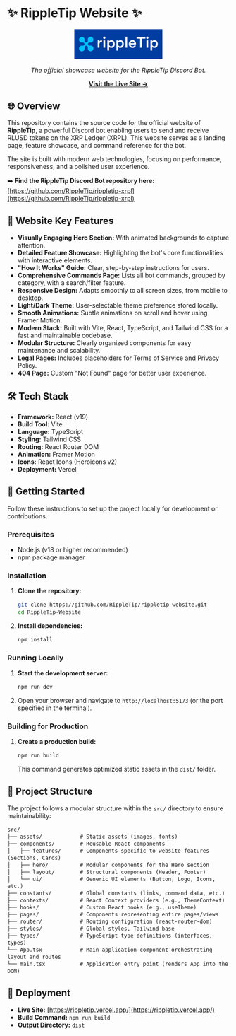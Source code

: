 # ✨ RippleTip Website ✨

<div align="center">
  <img src="logo_rippletip.png" alt="RippleTip Logo" width="200"/>
  <p><em>The official showcase website for the RippleTip Discord Bot.</em></p>
  <p>
    <a href="https://rippletip.vercel.app/" target="_blank" rel="noopener noreferrer"><strong>Visit the Live Site →</strong></a>
  </p>
</div>

## 🌐 Overview

This repository contains the source code for the official website of **RippleTip**, a powerful Discord bot enabling users to send and receive RLUSD tokens on the XRP Ledger (XRPL). This website serves as a landing page, feature showcase, and command reference for the bot.

The site is built with modern web technologies, focusing on performance, responsiveness, and a polished user experience.

➡️ **Find the RippleTip Discord Bot repository here:** [https://github.com/RippleTip/rippletip-xrpl](https://github.com/RippleTip/rippletip-xrpl)

## 🚀 Website Key Features

*   **Visually Engaging Hero Section:** With animated backgrounds to capture attention.
*   **Detailed Feature Showcase:** Highlighting the bot's core functionalities with interactive elements.
*   **"How It Works" Guide:** Clear, step-by-step instructions for users.
*   **Comprehensive Commands Page:** Lists all bot commands, grouped by category, with a search/filter feature.
*   **Responsive Design:** Adapts smoothly to all screen sizes, from mobile to desktop.
*   **Light/Dark Theme:** User-selectable theme preference stored locally.
*   **Smooth Animations:** Subtle animations on scroll and hover using Framer Motion.
*   **Modern Stack:** Built with Vite, React, TypeScript, and Tailwind CSS for a fast and maintainable codebase.
*   **Modular Structure:** Clearly organized components for easy maintenance and scalability.
*   **Legal Pages:** Includes placeholders for Terms of Service and Privacy Policy.
*   **404 Page:** Custom "Not Found" page for better user experience.

## 🛠️ Tech Stack

*   **Framework:** React (v19)
*   **Build Tool:** Vite
*   **Language:** TypeScript
*   **Styling:** Tailwind CSS
*   **Routing:** React Router DOM
*   **Animation:** Framer Motion
*   **Icons:** React Icons (Heroicons v2)
*   **Deployment:** Vercel

## 🚦 Getting Started

Follow these instructions to set up the project locally for development or contributions.

### Prerequisites

*   Node.js (v18 or higher recommended)
*   npm package manager

### Installation

1.  **Clone the repository:**
    ```bash
    git clone https://github.com/RippleTip/rippletip-website.git
    cd RippleTip-Website
    ```

2.  **Install dependencies:**
    ```bash
    npm install
    ```

### Running Locally

1.  **Start the development server:**
    ```bash
    npm run dev
    ```
2.  Open your browser and navigate to `http://localhost:5173` (or the port specified in the terminal).

### Building for Production

1.  **Create a production build:**
    ```bash
    npm run build
    ```
    This command generates optimized static assets in the `dist/` folder.

## 📁 Project Structure

The project follows a modular structure within the `src/` directory to ensure maintainability:

```
src/
├── assets/            # Static assets (images, fonts)
├── components/        # Reusable React components
│   ├── features/      # Components specific to website features (Sections, Cards)
│   ├── hero/          # Modular components for the Hero section
│   ├── layout/        # Structural components (Header, Footer)
│   └── ui/            # Generic UI elements (Button, Logo, Icons, etc.)
├── constants/         # Global constants (links, command data, etc.)
├── contexts/          # React Context providers (e.g., ThemeContext)
├── hooks/             # Custom React hooks (e.g., useTheme)
├── pages/             # Components representing entire pages/views
├── router/            # Routing configuration (react-router-dom)
├── styles/            # Global styles, Tailwind base
├── types/             # TypeScript type definitions (interfaces, types)
└── App.tsx            # Main application component orchestrating layout and routes
└── main.tsx           # Application entry point (renders App into the DOM)
```

## 🚀 Deployment

*   **Live Site:** [https://rippletip.vercel.app/](https://rippletip.vercel.app/)
*   **Build Command:** `npm run build`
*   **Output Directory:** `dist`